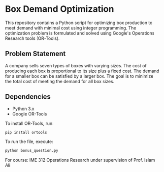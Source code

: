 # Box Demand Optimization

This repository contains a Python script for optimizing box production to meet demand with minimal cost using integer programming. The optimization problem is formulated and solved using Google's Operations Research tools (OR-Tools).

## Problem Statement

A company sells seven types of boxes with varying sizes. The cost of producing each box is proportional to its size plus a fixed cost. The demand for a smaller box can be satisfied by a larger box. The goal is to minimize the total cost of meeting the demand for all box sizes.

## Dependencies

- Python 3.x
- Google OR-Tools

To install OR-Tools, run:
```bash
pip install ortools
```

To run the file, execute:
```bash
python bonus_question.py
```

For course: IME 312  Operations Research under supervision of Prof. Islam Ali
